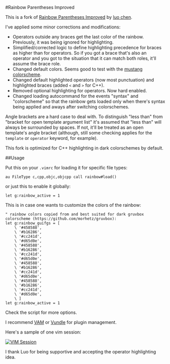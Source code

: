 #Rainbow Parentheses Improved

This is a fork of [Rainbow Parentheses Improved](http://www.vim.org/scripts/script.php?script_id=4176) by [luo chen](http://www.vim.org/account/profile.php?user_id=53618).

I've applied some minor corrections and modifications:

* Operators outside any braces get the last color of the rainbow. Previously, it was being ignored for highlighting.
* Simplified/corrected logic to define highlighting precedence for braces as higher than for operators. So if you got a brace that's also an operator and you got to the situation that it can match both roles, it'll assume the brace role.
* Changed default colors. Seems good to test with the [mustang colorscheme](https://github.com/flazz/vim-colorschemes/blob/master/colors/mustang.vim).
* Changed default highlighted operators (now most punctuation) and highlighted braces (added `<` and `>` for C++).
* Removed optional highlighting for operators. Now hard enabled.
* Changed loading autocommand for the events "syntax" and "colorscheme" so that the rainbow gets loaded only when there's syntax being applied and aways after switching colorschemes.

Angle brackets are a hard case to deal with. To distinguish "less than" from "bracket for open template argument list" it's assumed that "less than" will always be surrounded by spaces. If not, it'll be treated as an open template's angle bracket (although, still some checking applies for the `template` or `operator` keyword, for example).

This fork is optimized for C++ highlighting in dark colorschemes by default.

##Usage

Put this on your `.vimrc` for loading it for specific file types:

```vim
au FileType c,cpp,objc,objcpp call rainbow#load()
```
or just this to enable it globally:

```vim
let g:rainbow_active = 1
```
This is in case one wants to customize the colors of the rainbow:

```vim
" rainbow colors copied from and best suited for dark gruvbox colorscheme (https://github.com/morhetz/gruvbox):
let g:rainbow_guifgs = [
    \ '#458588',
    \ '#b16286',
    \ '#cc241d',
    \ '#d65d0e',
    \ '#458588',
    \ '#b16286',
    \ '#cc241d',
    \ '#d65d0e',
    \ '#458588',
    \ '#b16286',
    \ '#cc241d',
    \ '#d65d0e',
    \ '#458588',
    \ '#b16286',
    \ '#cc241d',
    \ '#d65d0e',
    \ ]
let g:rainbow_active = 1
```
Check the script for more options.

I recommend [VAM](https://github.com/MarcWeber/vim-addon-manager) or [Vundle](https://github.com/gmarik/vundle) for plugin management.

Here's a sample of one vim session:

<a href="http://i.imgur.com/pcCkFxf.png">![VIM Session](http://i.imgur.com/pcCkFxf.png)</a>

I thank Luo for being supportive and accepting the operator highlighting idea.
